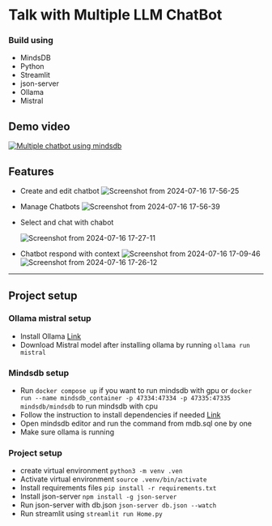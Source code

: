# Talk with Multiple LLM ChatBot

### Build using

- MindsDB
- Python
- Streamlit
- json-server
- Ollama
- Mistral

## Demo video

[![Multiple chatbot using mindsdb](https://markdown-videos-api.jorgenkh.no/url?url=https%3A%2F%2Fwww.youtube.com%2Fwatch%3Fv%3D7qsBVH1eUuQ)](https://www.youtube.com/watch?v=7qsBVH1eUuQ)

## Features
 - Create and edit chatbot
   ![Screenshot from 2024-07-16 17-56-25](https://github.com/user-attachments/assets/831ee40e-df9f-4fa9-a230-7f07b3ab26d4)

- Manage Chatbots
  ![Screenshot from 2024-07-16 17-56-39](https://github.com/user-attachments/assets/f9d7e0b1-5f5d-47f8-b608-e485ded07a56)

- Select and chat with chabot

  ![Screenshot from 2024-07-16 17-27-11](https://github.com/user-attachments/assets/654bb95d-89e7-4429-8e52-c60e427eb786)

- Chatbot respond with context
  ![Screenshot from 2024-07-16 17-09-46](https://github.com/user-attachments/assets/2f5230a9-c0fa-4d02-8eae-0166ddce5b19)
  ![Screenshot from 2024-07-16 17-26-12](https://github.com/user-attachments/assets/c14cd699-c344-4433-913b-cb59f67009ef)

<hr>

## Project setup

### Ollama mistral setup

- Install Ollama [Link](https://ollama.com/)
- Download Mistral model after installing ollama by running
  `ollama run mistral`

### Mindsdb setup

- Run `docker compose up` if you want to run mindsdb with gpu or `docker run --name mindsdb_container -p 47334:47334 -p 47335:47335 mindsdb/mindsdb` to run mindsdb with cpu
- Follow the instruction to install dependencies if needed [Link](https://docs.mindsdb.com/setup/self-hosted/docker#install-dependencies)
- Open mindsdb editor and run the command from mdb.sql one by one
- Make sure ollama is running

### Project setup

- create virtual environment `python3 -m venv .ven`
- Activate virtual environment `source .venv/bin/activate`
- Install requirements files `pip install -r requirements.txt`
- Install json-server `npm install -g json-server`
- Run json-server with db.json `json-server db.json --watch`
- Run streamlit using `streamlit run Home.py`

